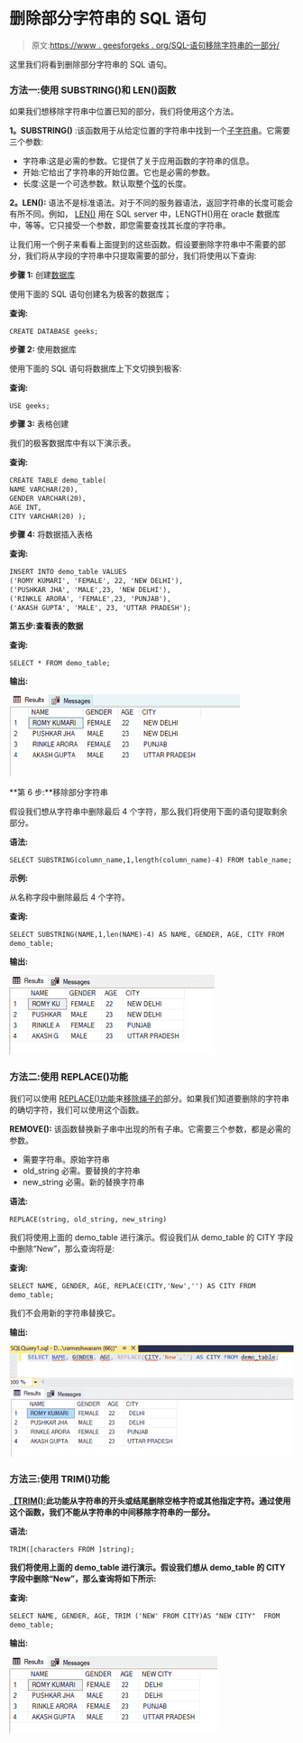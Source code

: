 # 删除部分字符串的 SQL 语句

> 原文:[https://www . geesforgeks . org/SQL-语句移除字符串的一部分/](https://www.geeksforgeeks.org/sql-statement-to-remove-part-of-a-string/)

这里我们将看到删除部分字符串的 SQL 语句。

### **方法一:使用 SUBSTRING()和 LEN()函数**

如果我们想移除字符串中位置已知的部分，我们将使用这个方法。

**1。SUBSTRING()** :该函数用于从给定位置的字符串中找到一个[子字符串](https://www.geeksforgeeks.org/substring-function-in-sql-server/)。它需要三个参数:

*   字符串:这是必需的参数。它提供了关于应用函数的字符串的信息。
*   开始:它给出了字符串的开始位置。它也是必需的参数。
*   长度:这是一个可选参数。默认取整个[弦](https://www.geeksforgeeks.org/sql-string-functions/)的长度。

**2。LEN():** 语法不是标准语法。对于不同的服务器语法，返回字符串的长度可能会有所不同。例如， [LEN()](https://www.geeksforgeeks.org/len-function-in-sql-server/) 用在 SQL server 中，LENGTH()用在 oracle 数据库中，等等。它只接受一个参数，即您需要查找其长度的字符串。

让我们用一个例子来看看上面提到的这些函数。假设要删除字符串中不需要的部分，我们将从字段的字符串中只提取需要的部分，我们将使用以下查询:

**步骤 1:** 创建[数据库](https://www.geeksforgeeks.org/create-database-in-ms-sql-server/)

使用下面的 SQL 语句创建名为极客的数据库；

**查询:**

```
CREATE DATABASE geeks;
```

**步骤 2:** 使用数据库

使用下面的 SQL 语句将数据库上下文切换到极客:

**查询:**

```
USE geeks;
```

**步骤 3:** 表格创建

我们的极客数据库中有以下演示表。

**查询:**

```
CREATE TABLE demo_table(
NAME VARCHAR(20),
GENDER VARCHAR(20),
AGE INT,
CITY VARCHAR(20) );
```

**步骤 4:** 将数据插入表格

**查询:**

```
INSERT INTO demo_table VALUES
('ROMY KUMARI', 'FEMALE', 22, 'NEW DELHI'),
('PUSHKAR JHA', 'MALE',23, 'NEW DELHI'),
('RINKLE ARORA', 'FEMALE',23, 'PUNJAB'),
('AKASH GUPTA', 'MALE', 23, 'UTTAR PRADESH');
```

**第五步:**查看表**的数据**

**查询:**

```
SELECT * FROM demo_table;
```

**输出:**

![](img/90161ce0dde671f13d83508b60010225.png)

**第 6 步:**移除部分字符串

假设我们想从字符串中删除最后 4 个字符，那么我们将使用下面的语句提取剩余部分。

**语法:**

```
SELECT SUBSTRING(column_name,1,length(column_name)-4) FROM table_name;
```

**示例:**

从名称字段中删除最后 4 个字符。

**查询:**

```
SELECT SUBSTRING(NAME,1,len(NAME)-4) AS NAME, GENDER, AGE, CITY FROM demo_table;
```

**输出:**

![](img/57ea5b9e096b26419a9261619289b776.png)

### **方法二:使用 REPLACE()功能**

我们可以使用 [REPLACE()功能](https://www.geeksforgeeks.org/replace-string-in-sql-server/)来[移除绳子的](https://www.geeksforgeeks.org/sql-delete-statement/)部分。如果我们知道要删除的字符串的确切字符，我们可以使用这个函数。

**REMOVE():** 该函数替换新子串中出现的所有子串。它需要三个参数，都是必需的参数。

*   需要字符串。原始字符串
*   old_string 必需。要替换的字符串
*   new_string 必需。新的替换字符串

**语法:**

```
REPLACE(string, old_string, new_string)
```

我们将使用上面的 demo_table 进行演示。假设我们从 demo_table 的 CITY 字段中删除“New”，那么查询将是:

**查询:**

```
SELECT NAME, GENDER, AGE, REPLACE(CITY,'New','') AS CITY FROM demo_table;
```

我们不会用新的字符串替换它。

**输出:**

![](img/31167dec771b7510ce4f6763bc6cf286.png)

### **方法三:使用 TRIM()功能**

[**【TRIM():**](https://www.geeksforgeeks.org/trim-function-in-sql-server/)**此功能从字符串的开头或结尾删除空格字符或其他指定字符。通过使用这个函数，我们不能从字符串的中间移除字符串的一部分。**

****语法:****

```
TRIM([characters FROM ]string);
```

**我们将使用上面的 demo_table 进行演示。假设我们想从 demo_table 的 CITY 字段中删除“New”，那么查询将如下所示:**

****查询:****

```
SELECT NAME, GENDER, AGE, TRIM ('NEW' FROM CITY)AS "NEW CITY"  FROM demo_table;
```

****输出:****

**![](img/76e1c1e8d231a097910c2746a952b649.png)**